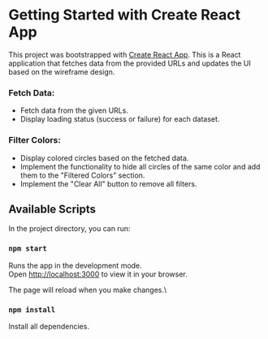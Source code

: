 # Getting Started with Create React App

This project was bootstrapped with [Create React App](https://github.com/facebook/create-react-app). This is a React application that fetches data from the provided URLs and updates the UI based on the wireframe design.

### Fetch Data:

- Fetch data from the given URLs.
- Display loading status (success or failure) for each dataset.

### Filter Colors:

- Display colored circles based on the fetched data.
- Implement the functionality to hide all circles of the same color and add them to the "Filtered Colors" section.
- Implement the "Clear All" button to remove all filters.



## Available Scripts

In the project directory, you can run:

### `npm start`

Runs the app in the development mode.\
Open [http://localhost:3000](http://localhost:3000) to view it in your browser.

The page will reload when you make changes.\

### `npm install`

Install all dependencies.
